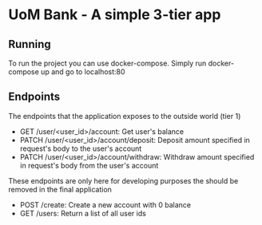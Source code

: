 # UoM Bank - A simple 3-tier app

## Running
To run the project you can use docker-compose.
Simply run docker-compose up and go to localhost:80

## Endpoints

The endpoints that the application exposes to the outside world (tier 1)
- GET /user/<user_id>/account: Get user's balance
- PATCH /user/<user_id>/account/deposit: Deposit amount specified in request's body to the user's account
- PATCH /user/<user_id>/account/withdraw: Withdraw amount specified in request's body from the user's account

These endpoints are only here for developing purposes the should be removed in the final application
- POST /create: Create a new account with 0 balance
- GET /users: Return a list of all user ids
